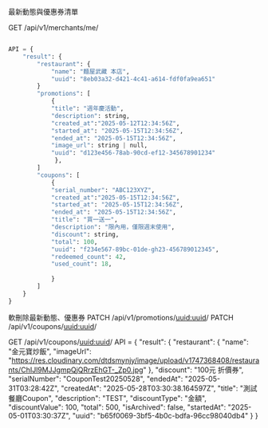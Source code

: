 最新動態與優惠券清單

GET /api/v1/merchants/me/ 

```python

API = {
    "result": {
        "restaurant": {
            "name": "麵屋武藏 本店",
            "uuid": "8eb03a32-d421-4c41-a614-fdf0fa9ea651"
        }
        "promotions": [
            {
            "title": "週年慶活動",
            "description": string,
            "created_at":"2025-05-12T12:34:56Z",
            "started_at": "2025-05-15T12:34:56Z",
            "ended_at": "2025-05-15T12:34:56Z",
            "image_url": string | null,
            "uuid": "d123e456-78ab-90cd-ef12-345678901234"
             },
        ]
        "coupons": [
            {
            "serial_number": "ABC123XYZ",
            "created_at":"2025-05-15T12:34:56Z",
            "started_at": "2025-05-15T12:34:56Z",
            "ended_at": "2025-05-15T12:34:56Z",
            "title": "買一送一",
            "description": "限內用，僅限週末使用",
            "discount": string,
            "total": 100,
            "uuid": "f234e567-89bc-01de-gh23-456789012345",
            "redeemed_count": 42,
            "used_count": 18,
           
            } 
        ]          
    }
}
```

軟刪除最新動態、優惠券
PATCH /api/v1/promotions/<uuid:uuid>/
PATCH /api/v1/coupons/<uuid:uuid>/




GET /api/v1/coupons/<uuid:uuid>/
API = {
    "result": {
        "restaurant": {
            "name": "金元寶炒飯",
            "imageUrl": "https://res.cloudinary.com/dtdsmynjy/image/upload/v1747368408/restaurants/ChIJl9MJJgmpQjQRrzEhGT-_Zp0.jpg"
        },
        "discount": "100元 折價券",
        "serialNumber": "CouponTest20250528",
        "endedAt": "2025-05-31T03:28:42Z",
        "createdAt": "2025-05-28T03:30:38.164597Z",
        "title": "測試餐廳Coupon",
        "description": "TEST",
        "discountType": "金額",
        "discountValue": 100,
        "total": 500,
        "isArchived": false,
        "startedAt": "2025-05-01T03:30:37Z",
        "uuid": "b65f0069-3bf5-4b0c-bdfa-96cc98040db4"
    }
}